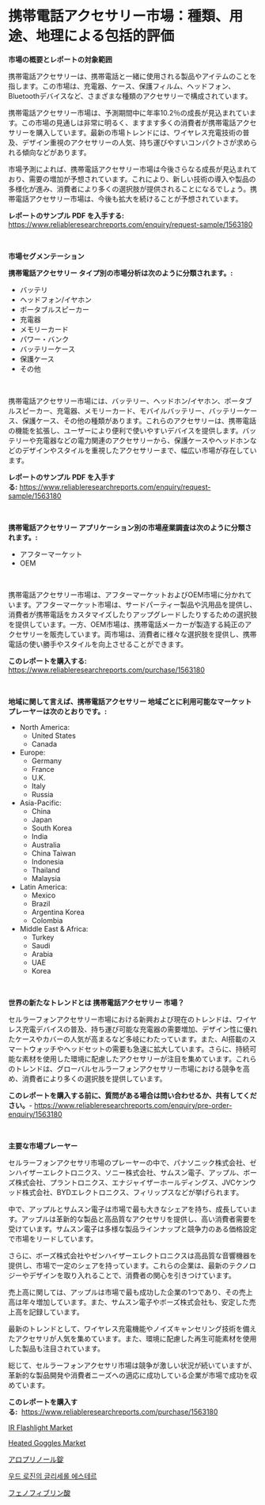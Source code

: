 <p><h1>携帯電話アクセサリー市場：種類、用途、地理による包括的評価</h1></p><p><strong>市場の概要とレポートの対象範囲</strong></p>
<p><p>携帯電話アクセサリーは、携帯電話と一緒に使用される製品やアイテムのことを指します。この市場は、充電器、ケース、保護フィルム、ヘッドフォン、Bluetoothデバイスなど、さまざまな種類のアクセサリーで構成されています。</p><p>携帯電話アクセサリー市場は、予測期間中に年率10.2％の成長が見込まれています。この市場の見通しは非常に明るく、ますます多くの消費者が携帯電話アクセサリーを購入しています。最新の市場トレンドには、ワイヤレス充電技術の普及、デザイン重視のアクセサリーの人気、持ち運びやすいコンパクトさが求められる傾向などがあります。</p><p>市場予測によれば、携帯電話アクセサリー市場は今後さらなる成長が見込まれており、需要の増加が予想されています。これにより、新しい技術の導入や製品の多様化が進み、消費者により多くの選択肢が提供されることになるでしょう。携帯電話アクセサリー市場は、今後も拡大を続けることが予想されています。</p></p>
<p><strong>レポートのサンプル PDF を入手する:</strong> <a href="https://www.reliableresearchreports.com/enquiry/request-sample/1563180">https://www.reliableresearchreports.com/enquiry/request-sample/1563180</a></p>
<p>&nbsp;</p>
<p><strong>市場セグメンテーション</strong></p>
<p><strong>携帯電話アクセサリー タイプ別の市場分析は次のように分類されます。:</strong></p>
<p><ul><li>バッテリ</li><li>ヘッドフォン/イヤホン</li><li>ポータブルスピーカー</li><li>充電器</li><li>メモリーカード</li><li>パワー・バンク</li><li>バッテリーケース</li><li>保護ケース</li><li>その他</li></ul></p>
<p>&nbsp;</p>
<p><p>携帯電話アクセサリー市場には、バッテリー、ヘッドホン/イヤホン、ポータブルスピーカー、充電器、メモリーカード、モバイルバッテリー、バッテリーケース、保護ケース、その他の種類があります。これらのアクセサリーは、携帯電話の機能を拡張し、ユーザーにより便利で使いやすいデバイスを提供します。バッテリーや充電器などの電力関連のアクセサリーから、保護ケースやヘッドホンなどのデザインやスタイルを重視したアクセサリーまで、幅広い市場が存在しています。</p></p>
<p><strong>レポートのサンプル PDF を入手する:</strong>&nbsp;<a href="https://www.reliableresearchreports.com/enquiry/request-sample/1563180">https://www.reliableresearchreports.com/enquiry/request-sample/1563180</a></p>
<p>&nbsp;</p>
<p><strong> 携帯電話アクセサリー アプリケーション別の市場産業調査は次のように分類されます。:</strong></p>
<p><ul><li>アフターマーケット</li><li>OEM</li></ul></p>
<p>&nbsp;</p>
<p><p>携帯電話アクセサリー市場は、アフターマーケットおよびOEM市場に分かれています。アフターマーケット市場は、サードパーティー製品や汎用品を提供し、消費者が携帯電話をカスタマイズしたりアップグレードしたりするための選択肢を提供しています。一方、OEM市場は、携帯電話メーカーが製造する純正のアクセサリーを販売しています。両市場は、消費者に様々な選択肢を提供し、携帯電話の使い勝手やスタイルを向上させることができます。</p></p>
<p><strong>このレポートを購入する:</strong>&nbsp; <a href="https://www.reliableresearchreports.com/purchase/1563180">https://www.reliableresearchreports.com/purchase/1563180</a></p>
<p>&nbsp;</p>
<p><strong>地域に関して言えば、携帯電話アクセサリー 地域ごとに利用可能なマーケットプレーヤーは次のとおりです。:</strong></p>
<p><ul>
    <li>
        North America:
        <ul>
            <li>United States</li>
            <li>Canada</li>
        </ul>
    </li>
    <li>
        Europe:
        <ul>
            <li>Germany</li>
            <li>France</li>
            <li>U.K.</li>
            <li>Italy</li>
            <li>Russia</li>
        </ul>
    </li>
    <li>
        Asia-Pacific:
        <ul>
            <li>China</li>
            <li>Japan</li>
            <li>South Korea</li>
            <li>India</li>
            <li>Australia</li>
            <li>China Taiwan</li>
            <li>Indonesia</li>
            <li>Thailand</li>
            <li>Malaysia</li>
        </ul>
    </li>
    <li>
        Latin America:
        <ul>
            <li>Mexico</li>
            <li>Brazil</li>
            <li>Argentina Korea</li>
            <li>Colombia</li>
        </ul>
    </li>
    <li>
        Middle East & Africa:
        <ul>
            <li>Turkey</li>
            <li>Saudi</li>
            <li>Arabia</li>
            <li>UAE</li>
            <li>Korea</li>
        </ul>
    </li>
    </ul></p>
<p>&nbsp;</p>
<p><strong>世界の新たなトレンドとは 携帯電話アクセサリー 市場？</strong></p>
<p><p>セルラーフォンアクセサリー市場における新興および現在のトレンドは、ワイヤレス充電デバイスの普及、持ち運び可能な充電器の需要増加、デザイン性に優れたケースやカバーの人気が高まるなど多岐にわたっています。また、AI搭載のスマートウォッチやヘッドセットの需要も急速に拡大しています。さらに、持続可能な素材を使用した環境に配慮したアクセサリーが注目を集めています。これらのトレンドは、グローバルセルラーフォンアクセサリー市場における競争を高め、消費者により多くの選択肢を提供しています。</p></p>
<p><strong>このレポートを購入する前に、質問がある場合は問い合わせるか、共有してください。</strong>- <a href="https://www.reliableresearchreports.com/enquiry/pre-order-enquiry/1563180">https://www.reliableresearchreports.com/enquiry/pre-order-enquiry/1563180</a></p>
<p>&nbsp;</p>
<p><strong>主要な市場プレーヤー</strong></p>
<p><p>セルラーフォンアクセサリ市場のプレーヤーの中で、パナソニック株式会社、ゼンハイザーエレクトロニクス、ソニー株式会社、サムスン電子、アップル、ボーズ株式会社、プラントロニクス、エナジャイザーホールディングス、JVCケンウッド株式会社、BYDエレクトロニクス、フィリップスなどが挙げられます。</p><p>中で、アップルとサムスン電子は市場で最も大きなシェアを持ち、成長しています。アップルは革新的な製品と高品質なアクセサリを提供し、高い消費者需要を受けています。サムスン電子は多様な製品ラインナップと競争力のある価格設定で市場をリードしています。</p><p>さらに、ボーズ株式会社やゼンハイザーエレクトロニクスは高品質な音響機器を提供し、市場で一定のシェアを持っています。これらの企業は、最新のテクノロジーやデザインを取り入れることで、消費者の関心を引きつけています。</p><p>売上高に関しては、アップルは市場で最も成功した企業の1つであり、その売上高は年々増加しています。また、サムスン電子やボーズ株式会社も、安定した売上高を記録しています。</p><p>最新のトレンドとして、ワイヤレス充電機能やノイズキャンセリング技術を備えたアクセサリが人気を集めています。また、環境に配慮した再生可能素材を使用した製品も注目されています。</p><p>総じて、セルラーフォンアクセサリ市場は競争が激しい状況が続いていますが、革新的な製品開発や消費者ニーズへの適応に成功している企業が市場で成功を収めています。</p></p>
<p><strong>このレポートを購入する:</strong>&nbsp;&nbsp;<a href="https://www.reliableresearchreports.com/purchase/1563180">https://www.reliableresearchreports.com/purchase/1563180</a></p>
<p><p><a href="https://github.com/angelajermaine/Market-Research-Report-List-2/blob/main/ir-flashlight-market.md">IR Flashlight Market</a></p><p><a href="https://github.com/beatblasta/Market-Research-Report-List-2/blob/main/heated-goggles-market.md">Heated Goggles Market</a></p><p><a href="https://medium.com/@alliegrater55/%E3%82%A2%E3%83%AD%E3%83%97%E3%83%AA%E3%83%8E%E3%83%BC%E3%83%AB%E9%8C%A0%E5%B8%82%E5%A0%B4%E3%81%AE%E5%B1%95%E6%9C%9B-%E6%A5%AD%E7%95%8C%E3%81%AE%E6%A6%82%E8%A6%81%E3%81%A8%E4%BA%88%E6%B8%AC-2024%E5%B9%B4%E3%81%8B%E3%82%892031%E5%B9%B4-1cd0e0f53c6e">アロプリノール錠</a></p><p><a href="https://medium.com/@goonfghyt6587/%EA%B8%80%EB%A6%AC%EC%84%B8%EB%A1%A4-%EB%A1%9C%EC%8B%A0-%EB%82%98%EB%AC%B4-%EC%97%90%EC%8A%A4%ED%84%B0-%EC%8B%9C%EC%9E%A5-2031%EB%85%84%EA%B9%8C%EC%A7%80%EC%9D%98-%ED%8A%B8%EB%A0%8C%EB%93%9C-%EC%98%88%EC%B8%A1-%EB%B0%8F-%EA%B2%BD%EC%9F%81-%EB%B6%84%EC%84%9D-84cb9a592c8c">우드 로진의 글리세롤 에스테르</a></p><p><a href="https://medium.com/@elishelacruz56456/%E3%83%95%E3%82%A7%E3%83%8E%E3%83%95%E3%82%A3%E3%83%96%E3%83%AA%E3%83%83%E3%82%AF%E9%85%B8%E5%B8%82%E5%A0%B4%E3%81%AE%E5%88%86%E6%9E%90-%E3%82%B0%E3%83%AD%E3%83%BC%E3%83%90%E3%83%AB%E6%A5%AD%E7%95%8C%E3%81%AE%E5%B1%95%E6%9C%9B%E3%81%A8%E4%BA%88%E6%B8%AC-2024%E5%B9%B4%E3%81%8B%E3%82%892031%E5%B9%B4%E3%81%BE%E3%81%A7-c1113a30bc38">フェノフィブリン酸</a></p></p>